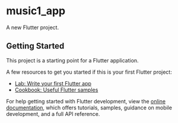 # music1_app

A new Flutter project.

## Getting Started

This project is a starting point for a Flutter application.

A few resources to get you started if this is your first Flutter project:

- [Lab: Write your first Flutter app](https://docs.flutter.dev/get-started/codelab)
- [Cookbook: Useful Flutter samples](https://docs.flutter.dev/cookbook)

For help getting started with Flutter development, view the
[online documentation](https://docs.flutter.dev/), which offers tutorials,
samples, guidance on mobile development, and a full API reference.


<p> 
<src image ="https://github.com/vkachhadiya25/media_booster/assets/131163362/d715852d-651a-487c-b185-3bbfe934adc7">
  <src image = "https://github.com/vkachhadiya25/media_booster/assets/131163362/e195e91e-955d-4621-bb66-1f2be2b148ff">
<src image = "https://github.com/vkachhadiya25/media_booster/assets/131163362/dbef875f-fe8a-4169-92f9-b1300f3f634d">
  <src image = "https://github.com/vkachhadiya25/media_booster/assets/131163362/49a6a3db-3acd-4404-a923-850313790278">
    <src image = "https://github.com/vkachhadiya25/media_booster/assets/131163362/17b4e849-428b-48b0-bc6a-dcf9f28f1d93">
</p>
